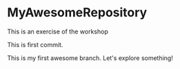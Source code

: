 # MyAwesomeRepository
This is an exercise of the workshop

This is first commit.

This is my first awesome branch. Let's explore something!
